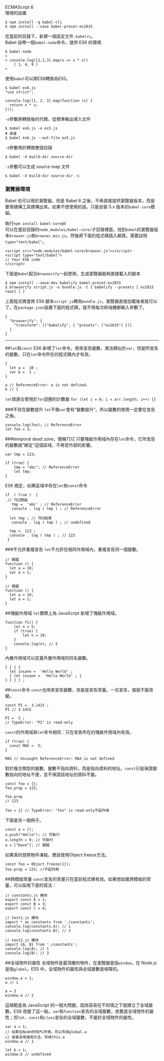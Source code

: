 ECMAScript 6  
環境的設置

```
$ npm install -g babel-cli
$ npm install --save babel-preset-es2015
```
在當前的目錄下，新建一個設定文件`.babelrc`。  
Babel 自帶一個`babel-node`命令，提供 ES6 的環境

	$ babel-node
	>
	> console.log([1,2,3].map(x => x * x))
	    [ 1, 4, 9 ]
	>

使用`babel`可以將ES6轉換為ES5。

	$ babel es6.js
	"use strict";
	
	console.log([1, 2, 3].map(function (x) {
	  return x * x;
	}));

`-o`參數將轉換後的代碼，從標準輸出導入文件

	$ babel es6.js -o es5.js
	# 或者
	$ babel es6.js --out-file es5.js

`-d`參數用於轉換整個目錄

	$ babel -d build-dir source-dir

`-s`參數可以生成 source map 文件

	$ babel -d build-dir source-dir -s

### 瀏覽器環境
Babel 也可以用於瀏覽器。但是 Babel 6 之後，不再直接提供瀏覽器版本，而是要用建構工具建構出來。如果不想使用的話，只能安裝 5.x 版本的`babel-core`模組。

執行`npm install babel-core@5`  
可以在當前目錄的`node_modules/babel-core/`子目錄裡面，找到`babel`的瀏覽器版本`browser.js`和`browser.min.js`。然後將下面的程式碼插入網頁。需要註明`type="text/babel"`。

	<script src="node_modules/babel-core/browser.js"></script>
	<script type="text/babel">
	// Your ES6 code
	</script>

下面是`Babel`配合`Browserify`一起使用，生成瀏覽器能夠直接載入的腳本

	$ npm install --save-dev babelify babel-preset-es2015
	$ browserify script.js -o bundle.js -t [ babelify --presets [ es2015 react ] ]

上面程式碼會將 ES6 腳本`script.js`轉為`bundle.js`，瀏覽器直接加載後者就可以了。在`package.json`設置下面的程式碼，就不用每次終端機都輸入參數了。

	{
	  "browserify": {
	    "transform": [["babelify", { "presets": ["es2015"] }]]
	  }
	}
---
##`let`和`const`
ES6 新增了`let`命令，用來宣告變數。用法類似於`var`，但是所宣告的變數，只在`let`命令所在的程式碼內才有效。

	{ 
	  let a =  10 ; 
	  var b =  1 ; 
	}
	
	a // ReferenceError: a is not defined.
	b // 1

`let`很適合使用於`for`迴圈的計數器
`for (let i = 0; i < arr.length; i++) {}`

###不存在變數提升
`let`不像`var`會有“變數提升”。所以變數的使用一定要在宣告之後。

	console.log(foo); // ReferenceError
	let foo = 2;

###temporal dead zone，簡稱TDZ
只要塊級作用域內存在`let`命令，它所宣告的變數就"綁定"這個區域，不再受外部的影響。

	var tmp = 123;
	
	if (true) {
		tmp = "abc"; // ReferenceError
		let tmp;
	}

ES6 規定，如果區域中存在`let`和`const`命令

	if  ( true )  { 
	 // TDZ開始
	   tmp =  'abc' ; // ReferenceError
	   console . log ( tmp ) ; // ReferenceError
	 
	  let tmp ; // TDZ結束
	   console . log ( tmp ) ; // undefined
	 
	  tmp =  123 ; 
	  console . log ( tmp ) ; // 123
	 }

###不允許重複宣告
`let`不允許在相同作用域內，重複宣告同一個變數。

	// 報錯
	function () {
	  let a = 10;
	  var a = 1;
	}
	
	// 報錯
	function () {
	  let a = 10;
	  let a = 1;
	}

##塊級作用域
`let`實際上為 JavaScript 新增了塊級作用域。

	function f1() {
		let n = 5;
		if (true) {
			let n = 10;
		}
		console.log(n); // 5
	}

內層作用域可以定義外層作用域的同名變數。

	{ { { { 
	  let insane =  'Hello World' ; 
	  { let insane =  'Hello World' ; } 
	} } } } ;

##`const`命令
`const`也用來宣告變數，但是是宣告常量。一旦宣告，值就不能改變。

	const PI =  3.1415 ; 
	PI // 3.1415
	 
	PI =  3 ;
	// TypeError: "PI" is read-only

`const`的作用域與`let`命令相同：只在宣告所在的塊級作用域內有效。

	if (true) { 
	  const MAX =  5; 
	}
	
	MAX // Uncaught ReferenceError: MAX is not defined

對於複合類型的變數，變數不指向資料，而是指向資料的地址。`const`只是保證變數指向的地址不便，並不保證該地址的資料不變。

	const foo = {}; 
	foo.prop = 123;
	
	foo.prop
	// 123
	
	foo = {} // TypeError: "foo" is read-only不起作用

下面是另一個例子。

	const a = [];
	a.push("Hello"); // 可執行
	a.length = 0; // 可執行
	a = ["Dave"]; // 報錯

如果真的想將物件凍結，應該使用Object.freeze方法。

	const foo = Object.freeze({}); 
	foo.prop = 123; //不起作用

##跨模組常量
`const`宣告的常量只在當前程式碼有效。如果想設置跨模組的常量，可以採用下面的寫法：

	// constants.js 模块
	export const A = 1;
	export const B = 3;
	export const C = 4;
	
	// test1.js 模块
	import * as constants from './constants';
	console.log(constants.A); // 1
	console.log(constants.B); // 3
	
	// test2.js 模块
	import {A, B} from './constants';
	console.log(A); // 1
	console.log(B); // 3

##全域物件的屬性
全域物件是最頂層的物件，在瀏覽器是指`window`，在 Node.js 是指`global`。ES5 中，全域物件的屬性與全域變數是相等的。

	window.a = 1;
	a // 1
	
	a = 2
	window.a // 2

這規範是為 JavaScript 的一個大問題，因為容易在不知情之下就建立了全域變數。ES6 改變了這一點，`var`和`function`宣告的全域變數，依舊是全域物件的屬性；但`let`、`const`和`class`宣告的全域變數，不屬於全域物件的屬性。

	var a = 1;
	// 如果在Node的REPL环境，可以写成global.a
	// 或者采用通用方法，写成this.a
	window.a // 1
	
	let b = 1;
	window.b // undefined






